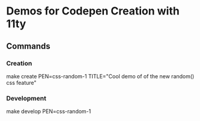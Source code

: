 # Demos for Codepen Creation with 11ty

## Commands

### Creation

make create PEN=css-random-1 TITLE="Cool demo of of the new random() css feature"

### Development

make develop PEN=css-random-1
